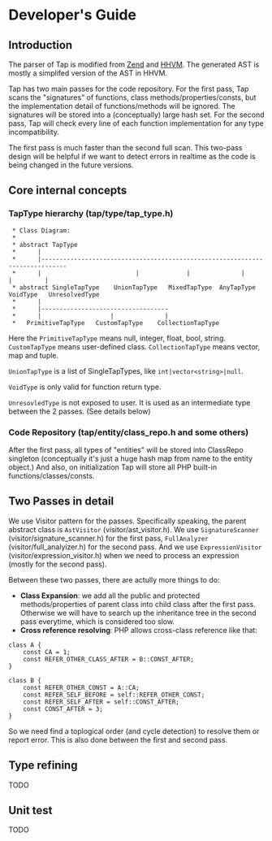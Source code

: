 # Developer's Guide

## Introduction

The parser of Tap is modified from [Zend](https://github.com/php/php-src/tree/master/Zend)
and [HHVM](https://github.com/facebook/hhvm/tree/master/hphp/parser). The generated AST is mostly a simplifed version of the AST in HHVM.

Tap has two main passes for the code repository. For the first pass, Tap scans the "signatures" of functions,
class methods/properties/consts, but the implementation detail of functions/methods will be ignored.
The signatures will be stored into a (conceptually) large hash set. For the second pass, Tap will check
every line of each function implementation for any type incompatibility.

The first pass is much faster than the second full scan. This two-pass design will be helpful if we want to 
detect errors in realtime as the code is being changed in the future versions.

## Core internal concepts

### TapType hierarchy (tap/type/tap_type.h) 

```
 * Class Diagram:
 *
 * abstract TapType
 *      |
 *      |-----------------------------------------------------------------------------
 *      |                          |             |              |          |         |
 * abstract SingleTapType    UnionTapType   MixedTapType  AnyTapType  VoidType   UnresolvedType
 *      |
 *      |-----------------------------------
 *      |                   |              |
 *   PrimitiveTapType   CustomTapType    CollectionTapType
```

Here the `PrimitiveTapType` means null, integer, float, bool, string. `CustomTapType` means user-defined class.
`CollectionTapType` means vector, map and tuple.

`UnionTapType` is a list of SingleTapTypes, like `int|vector<string>|null`.

`VoidType` is only valid for function return type.

`UnresovledType` is not exposed to user. It is used as an intermediate type between the 2 passes. (See details below)

### Code Repository (tap/entity/class_repo.h and some others)

After the first pass, all types of "entities" will be stored into ClassRepo singleton (conceptually it's just a huge
hash map from name to the entity object.) And also, on initialization Tap will store all PHP built-in functions/classes/consts.

## Two Passes in detail

We use Visitor pattern for the passes. Specifically speaking, the parent abstract class is `AstVisitor` (visitor/ast_visitor.h).
We use `SignatureScanner` (visitor/signature_scanner.h) for the first pass, `FullAnalyzer` (visitor/full_analyizer.h) for the second pass.
And we use `ExpressionVisitor` (visitor/expression_visitor.h) when we need to process an expression (mostly for the second pass).

Between these two passes, there are actully more things to do:
* **Class Expansion**:
we add all the public and protected methods/properties of parent class into child class after the first pass. Otherwise we will have to search up the inheritance tree in the second pass everytime, which is considered too slow.
* **Cross reference resolving**: 
PHP allows cross-class reference like that:
```
class A {
    const CA = 1;
    const REFER_OTHER_CLASS_AFTER = B::CONST_AFTER;
}

class B {
    const REFER_OTHER_CONST = A::CA;
    const REFER_SELF_BEFORE = self::REFER_OTHER_CONST;
    const REFER_SELF_AFTER = self::CONST_AFTER;
    const CONST_AFTER = 3;
}
```
So we need find a toplogical order (and cycle detection) to resolve them or report error. This is also done between the first and second pass.

## Type refining

TODO

## Unit test

TODO


